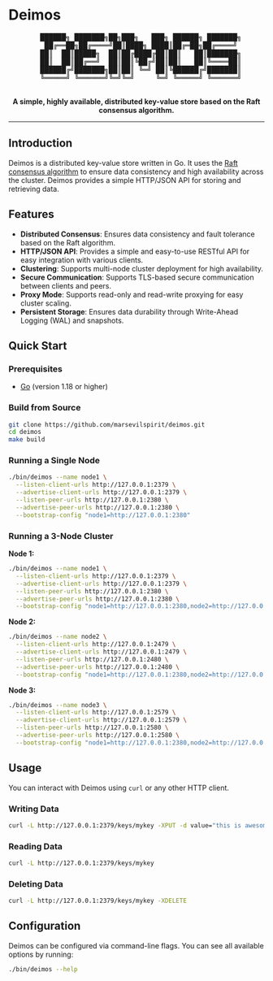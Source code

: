 # Deimos

<div align="center">
  <pre>
  ██████╗ ███████╗██╗███╗   ███╗ ██████╗ ███████╗
  ██╔══██╗██╔════╝██║████╗ ████║██╔═██╗██╔════╝
  ██║  ██║█████╗  ██║██╔████╔██║██║   ██║███████╗
  ██║  ██║██╔══╝  ██║██║╚██╔╝██║██║   ██║╚════██║
  ██████╔╝███████╗██║██║ ╚═╝ ██║╚██████╔╝███████║
  ╚═════╝ ╚══════╝╚═╝╚═╝     ╚═╝ ╚═════╝ ╚══════╝
  </pre>
</div>

<p align="center">
  <strong>A simple, highly available, distributed key-value store based on the Raft consensus algorithm.</strong>
</p>

---

## Introduction

Deimos is a distributed key-value store written in Go. It uses the [Raft consensus algorithm](https://raft.github.io/) to ensure data consistency and high availability across the cluster. Deimos provides a simple HTTP/JSON API for storing and retrieving data.

## Features

- **Distributed Consensus**: Ensures data consistency and fault tolerance based on the Raft algorithm.
- **HTTP/JSON API**: Provides a simple and easy-to-use RESTful API for easy integration with various clients.
- **Clustering**: Supports multi-node cluster deployment for high availability.
- **Secure Communication**: Supports TLS-based secure communication between clients and peers.
- **Proxy Mode**: Supports read-only and read-write proxying for easy cluster scaling.
- **Persistent Storage**: Ensures data durability through Write-Ahead Logging (WAL) and snapshots.

## Quick Start

### Prerequisites

- [Go](https://golang.org/dl/) (version 1.18 or higher)

### Build from Source

```bash
git clone https://github.com/marsevilspirit/deimos.git
cd deimos
make build
```

### Running a Single Node

```bash
./bin/deimos --name node1 \
  --listen-client-urls http://127.0.0.1:2379 \
  --advertise-client-urls http://127.0.0.1:2379 \
  --listen-peer-urls http://127.0.0.1:2380 \
  --advertise-peer-urls http://127.0.0.1:2380 \
  --bootstrap-config "node1=http://127.0.0.1:2380"
```

### Running a 3-Node Cluster

**Node 1:**
```bash
./bin/deimos --name node1 \
  --listen-client-urls http://127.0.0.1:2379 \
  --advertise-client-urls http://127.0.0.1:2379 \
  --listen-peer-urls http://127.0.0.1:2380 \
  --advertise-peer-urls http://127.0.0.1:2380 \
  --bootstrap-config "node1=http://127.0.0.1:2380,node2=http://127.0.0.1:2480,node3=http://127.0.0.1:2580"
```

**Node 2:**
```bash
./bin/deimos --name node2 \
  --listen-client-urls http://127.0.0.1:2479 \
  --advertise-client-urls http://127.0.0.1:2479 \
  --listen-peer-urls http://127.0.0.1:2480 \
  --advertise-peer-urls http://127.0.0.1:2480 \
  --bootstrap-config "node1=http://127.0.0.1:2380,node2=http://127.0.0.1:2480,node3=http://127.0.0.1:2580"
```

**Node 3:**
```bash
./bin/deimos --name node3 \
  --listen-client-urls http://127.0.0.1:2579 \
  --advertise-client-urls http://127.0.0.1:2579 \
  --listen-peer-urls http://127.0.0.1:2580 \
  --advertise-peer-urls http://127.0.0.1:2580 \
  --bootstrap-config "node1=http://127.0.0.1:2380,node2=http://127.0.0.1:2480,node3=http://127.0.0.1:2580"
```

## Usage

You can interact with Deimos using `curl` or any other HTTP client.

### Writing Data

```bash
curl -L http://127.0.0.1:2379/keys/mykey -XPUT -d value="this is awesome"
```

### Reading Data

```bash
curl -L http://127.0.0.1:2379/keys/mykey
```

### Deleting Data

```bash
curl -L http://127.0.0.1:2379/keys/mykey -XDELETE
```

## Configuration

Deimos can be configured via command-line flags. You can see all available options by running:

```bash
./bin/deimos --help
```